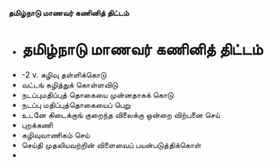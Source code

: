 **தமிழ்நாடு மாணவர் கணினித் திட்டம்**
- # தமிழ்நாடு மாணவர் கணினித் திட்டம்
- -2 v. கழிவு தள்ளிக்கொடு
- வட்டங் கழித்துக் கொள்ளவிடு
- நடப்புமதிப்புத் தொகையை முன்னதாகக் கொடு
- நடப்பு மதிப்புத்தொகையைப் பெறு
- உடனே கிடைக்குங் குறைந்த விலைக்கு ஒன்றை விற்பனை செய்
- புறக்கணி
- கழிவுவாணிகம் செய்
- செய்தி முதலியவற்றின் விளைவைப் பயன்படுத்திக்கொள்
-

